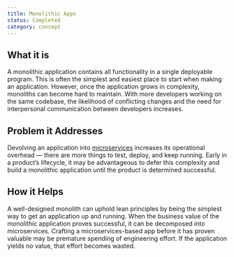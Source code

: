 ```yaml
---
title: Monolithic Apps
status: Completed
category: concept
---
```


## What it is
A monolithic application contains all functionality in a single deployable program. This is often the simplest and easiest place to start when making an application. However, once the application grows in complexity, monoliths can become hard to maintain. With more developers working on the same codebase, the likelihood of conflicting changes and the need for interpersonal communication between developers increases.

## Problem it Addresses
Devolving an application into [microservices](/microservices/) increases its operational overhead — there are more things to test, deploy, and keep running. Early in a product’s lifecycle, it may be advantageous to defer this complexity and build a monolithic application until the product is determined successful.

## How it Helps
A well-designed monolith can uphold lean principles by being the simplest way to get an application up and running. When the business value of the monolithic application proves successful, it can be decomposed into microservices. Crafting a microservices-based app before it has proven valuable may be premature spending of engineering effort. If the application yields no value, that effort becomes wasted.

